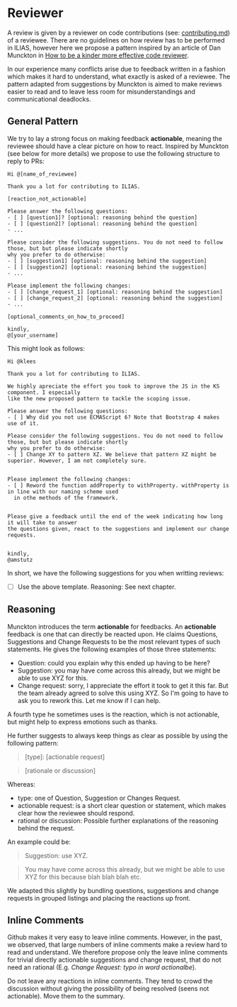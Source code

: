 # Reviewer

A review is given by a reviewer on code contributions (see: [contributing.md](contributing.md)) of 
a reviewee. There are no guidelines on how review has to be performed in ILIAS, however here we propose a pattern
inspired by an article of Dan Munckton in [How to be a kinder more effective code reviewer](https://cultivatehq.com/posts/how-to-be-a-kinder-more-effective-code-reviewer/).

In our experience many conflicts arise due to feedback written in a fashion which makes it hard to understand,
what exactly is asked of a reviewee. The pattern adapted from suggestions by Munckton is aimed
to make reviews easier to read and to leave less room for misunderstandings and communicational deadlocks.

 

## General Pattern
We try to lay a strong focus on making feedback **actionable**, meaning the reviewee should have 
a clear picture on how to react. Inspired by Munckton (see below for more details) we propose
to use the following structure to reply to PRs:

```
Hi @[name_of_reviewee]

Thank you a lot for contributing to ILIAS.

[reaction_not_actionable]

Please answer the following questions:
- [ ] [question1]? [optional: reasoning behind the question]
- [ ] [question2]? [optional: reasoning behind the question]
- ...

Please consider the following suggestions. You do not need to follow those, but but please indicate shortly
why you prefer to do otherwise:
- [ ] [suggestion1] [optional: reasoning behind the suggestion]
- [ ] [suggestion2] [optional: reasoning behind the suggestion]
- ...

Please implement the following changes:
- [ ] [change_request_1] [optional: reasoning behind the suggestion]
- [ ] [change_request_2] [optional: reasoning behind the suggestion]
- ...

[optional_comments_on_how_to_proceed]

kindly,
@[your_username]

```
This might look as follows:

```
Hi @klees

Thank you a lot for contributing to ILIAS.

We highly apreciate the effort you took to improve the JS in the KS component. I especially
like the new proposed pattern to tackle the scoping issue.

Please answer the following questions:
- [ ] Why did you not use ECMAScript 6? Note that Bootstrap 4 makes use of it.

Please consider the following suggestions. You do not need to follow those, but but please indicate shortly
why you prefer to do otherwise:
- [ ] Change XY to pattern XZ. We believe that pattern XZ might be superior. However, I am not completely sure.


Please implement the following changes:
- [ ] Reword the function addProperty to withProperty. withProperty is in line with our naming scheme used
  in othe methods of the framework.


Please give a feedback until the end of the week indicating how long it will take to answer
the questions given, react to the suggestions and implement our change requests.


kindly,
@amstutz

```

In short, we have the following suggestions for you when writting reviews:
- [ ] Use the above template. Reasoning: See next chapter.

## Reasoning
Munckton introduces the term **actionable** for feedbacks. An **actionable** feedback is one that
can directly be reacted upon. He claims Questions, Suggestions and Change Requests 
to be the most relevant types of such statements. He gives the following examples of those three statements:
                                                  
- Question: could you explain why this ended up having to be here?
- Suggestion: you may have come across this already, but we might be able to use XYZ for this.
- Change request: sorry, I appreciate the effort it took to get it this far. But the team 
already agreed to solve this using XYZ. So I'm going to have to ask you to rework this. Let me know if I can help.


A fourth type he sometimes uses is the reaction, which is not actionable, but might help to express emotions such as thanks.

He further suggests to always keep things as clear as possible by using the following pattern:

>[type]: [actionable request] 

>[rationale or discussion]

Whereas:
- type: one of Question, Suggestion or Changes Request.
- actionable request: is a short clear question or statement, which makes clear how the reviewee
should respond.
- rational or discussion: Possible further explanations of the reasoning behind the request.

An example could be: 
>Suggestion: use XYZ. 

>You may have come across this already, but we might be able to use XYZ for this because blah blah blah etc.

We adapted this slightly by bundling questions, suggestions and change requests in grouped listings and placing
the reactions up front.

## Inline Comments
Github makes it very easy to leave inline comments. However, in the past, we observed, that large
numbers of inline comments make a review hard to read and understand. We therefore propose
only the leave inline comments for trivial directly actionable suggestions and change request, that
do not need an rational (E.g. *Change Request: typo in word actionalbe*).

Do not leave any reactions in inline comments. They tend to crowd the discussion without giving
the possibility of being resolved (seens not actionable). Move them to the summary.




